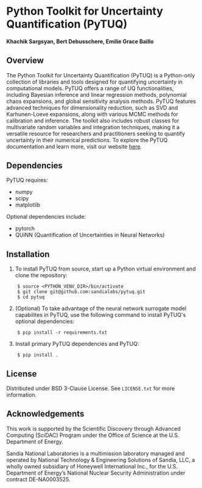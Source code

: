 # Python Toolkit for Uncertainty Quantification (PyTUQ)

#### Khachik Sargsyan, Bert Debusschere, Emilie Grace Baillo

## Overview

The Python Toolkit for Uncertainty Quantification (PyTUQ) is a Python-only collection of libraries and tools designed for quantifying uncertainty in computational models. PyTUQ offers a range of UQ functionalities, including Bayesian inference and linear regression methods, polynomial chaos expansions, and global sensitivity analysis methods. PyTUQ features advanced techniques for dimensionality reduction, such as SVD and Karhunen-Loeve expansions, along with various MCMC methods for calibration and inference. The toolkit also includes robust classes for multivariate random variables and integration techniques, making it a versatile resource for researchers and practitioners seeking to quantify uncertainty in their numerical predictions. To explore the PyTUQ documentation and learn more, visit our website [here](https://sandialabs.github.io/pytuq/).

## Dependencies
PyTUQ requires:
* numpy
* scipy
* matplotlib

Optional dependencies include:
* pytorch
* QUiNN (Quantification of Uncertainties in Neural Networks)

## Installation
1. To install PyTUQ from source, start up a Python virtual environment and clone the repository:
```
    $ source <PYTHON_VENV_DIR>/bin/activate
    $ git clone git@github.com:sandialabs/pytuq.git
    $ cd pytuq
```
2. (Optional) To take advantage of the neural network surrogate model capabilites in PyTUQ, use the following command to install PyTUQ's optional dependencies:
```
    $ pip install -r requirements.txt
```
3. Install primary PyTUQ dependencies and PyTUQ:
```
    $ pip install .
```

## License
Distributed under BSD 3-Clause License. See `LICENSE.txt` for more information.

## Acknowledgements
This work is supported by the Scientific Discovery through Advanced Computing (SciDAC) Program under the Office of Science at the U.S. Department of Energy. 

Sandia National Laboratories is a multimission laboratory managed and operated by National Technology & Engineering Solutions of Sandia, LLC, a wholly owned subsidiary of Honeywell International Inc., for the U.S. Department of Energy’s National Nuclear Security Administration under contract DE-NA0003525.